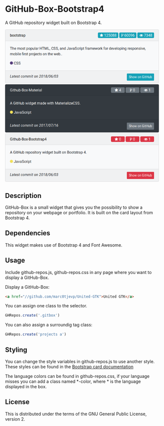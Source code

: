 # GitHub-Box-Bootstrap4
A GitHub repository widget built on Bootstrap 4.

![alt text](img/light.png "Light theme")
![alt text](img/dark.png "Dark theme")
![alt text](img/buttons.png "Button theme")

## Description
GitHub-Box is a small widget that gives you the possibility to show a repository on your webpage or portfolio. It is built on the card layout from Bootstrap 4.

## Dependencies
This widget makes use of Bootstrap 4 and Font Awesome.

## Usage
Include github-repos.js, github-repos.css in any page where you want to display a GitHub-Box.

Display a GitHub-Box:
```html
<a href="//github.com/marc0tjevp/United-GTK">United GTK</a>
```

You can assign one class to the selector.
```javascript
GHRepos.create('.gitbox')
```

You can also assign a surroundig tag class:
```javascript
GHRepos.create('projects a')
```

## Styling

You can change the style variables in github-repos.js to use another style. These styles can be found in the [Bootstrap card documentation](https://getbootstrap.com/docs/4.1/components/card/)

The language colors can be found in github-repos.css, if your language misses you can add a class named *-color, where * is the language displayed in the box.

## License
This is distributed under the terms of the GNU General Public License, version 2.

